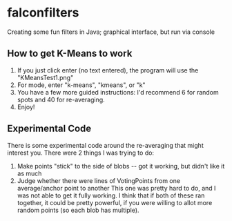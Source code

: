 # falconfilters
Creating some fun filters in Java; graphical interface, but run via console

## How to get K-Means to work
1. If you just click enter (no text entered), the program will use the "KMeansTest1.png"
2. For mode, enter "k-means", "kmeans", or "k"
3. You have a few more guided instructions: I'd recommend 6 for random spots and 40 for re-averaging.
4. Enjoy!

## Experimental Code
There is some experimental code around the re-averaging that might interest you. There were 2 things I was trying to do:
1. Make points "stick" to the side of blobs -- got it working, but didn't like it as much
2. Judge whether there were lines of VotingPoints from one average/anchor point to another
This one was pretty hard to do, and I was not able to get it fully working. I think that if both of these ran together, it could be pretty powerful, if you were willing to allot more random points (so each blob has multiple).